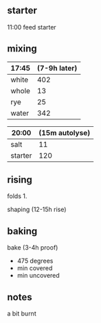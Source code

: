 ## starter
11:00 feed starter

## mixing
| 17:45 | (7-9h later) |
| ----------- |:----|
| white       | 402 |
| whole       | 13  |
| rye         | 25  |
| water       | 342 |


| 20:00 | (15m autolyse) |
| ----------- |:----|
| salt        | 11  |
| starter     | 120 |

## rising
folds
1. 

shaping (12-15h rise)

## baking
bake (3-4h proof)
- 475 degrees
-  min covered
-  min uncovered

## notes
a bit burnt


